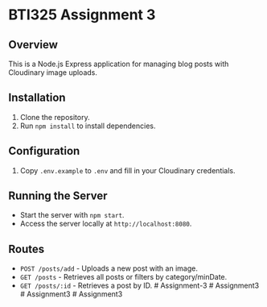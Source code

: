 # BTI325 Assignment 3

## Overview
This is a Node.js Express application for managing blog posts with Cloudinary image uploads.

## Installation
1. Clone the repository.
2. Run `npm install` to install dependencies.

## Configuration
1. Copy `.env.example` to `.env` and fill in your Cloudinary credentials.

## Running the Server
- Start the server with `npm start`.
- Access the server locally at `http://localhost:8080`.

## Routes
- `POST /posts/add` - Uploads a new post with an image.
- `GET /posts` - Retrieves all posts or filters by category/minDate.
- `GET /posts/:id` - Retrieves a post by ID.
#   A s s i g n m e n t - 3  
 #   A s s i g n m e n t 3  
 #   A s s i g n m e n t 3  
 #   A s s i g n m e n t 3  
 
